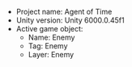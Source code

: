 <!-- UNITY CODE ASSIST INSTRUCTIONS START -->
- Project name: Agent of Time
- Unity version: Unity 6000.0.45f1
- Active game object:
  - Name: Enemy
  - Tag: Enemy
  - Layer: Enemy
<!-- UNITY CODE ASSIST INSTRUCTIONS END -->